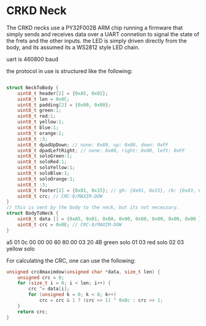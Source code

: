 # CRKD Neck
The CRKD necks use a PY32F002B ARM chip running a firmware that simply sends and receives data over a UART connetion to signal the state of the frets and the other inputs. the LED is simply driven directly from the body, and its assumed its a WS2812 style LED chain.

uart is 460800 baud

the protocol in use is structured like the following:

```c

struct NeckToBody {
    uint8_t header[2] = {0xA5, 0x01};
    uint8_t len = 0x0C;
    uint8_t padding[2] = {0x00, 0x00};
    uint8_t green:1;
    uint8_t red:1;
    uint8_t yellow:1;
    uint8_t blue:1;
    uint8_t orange:1;
    uint8_t :3;
    uint8_t dpadUpDown; // none: 0x80, up: 0x00, down: 0xFF
    uint8_t dpadLeftRight; // none: 0x80, right: 0x00, left: 0xFF
    uint8_t soloGreen:1;
    uint8_t soloRed:1;
    uint8_t soloYellow:1;
    uint8_t soloBlue:1;
    uint8_t soloOrange:1;
    uint8_t :3;
    uint8_t footer[2] = {0x01, 0x15}; // gh: {0x01, 0x15}, rb: {0x03, 0x20}
    uint8_t crc; // CRC-8/MAXIM-DOW
}
// this is sent by the body to the neck, but its not necessary.
struct BodyToNeck {
    uint8_t data [] = {0xA5, 0x01, 0x0A, 0x00, 0x00, 0x00, 0x00, 0x00 };
    uint8_t crc = 0x0E; // CRC-8/MAXIM-DOW
}
```
a5 01 0c 00 00 00 80 80 00 03 20 4B
green solo
01 03
red solo
02 03
yellow solo


For calculating the CRC, one can use the following:
```c
unsigned crc8maximdow(unsigned char *data, size_t len) {
    unsigned crc = 0;
    for (size_t i = 0; i < len; i++) {
        crc ^= data[i];
        for (unsigned k = 0; k < 8; k++)
            crc = crc & 1 ? (crc >> 1) ^ 0x8c : crc >> 1;
    }
    return crc;
}
```